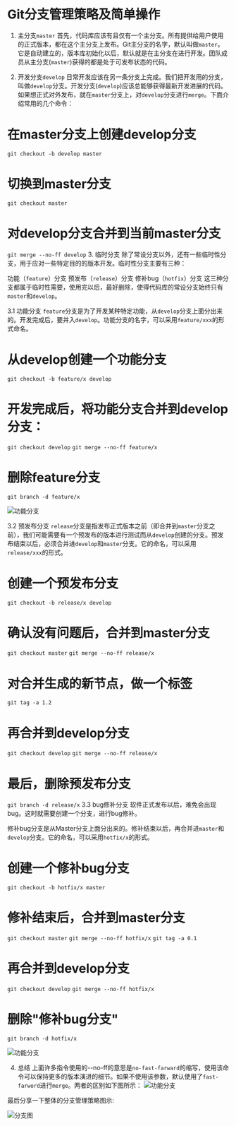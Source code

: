 # Git分支管理策略及简单操作
1. 主分支`master`
首先，代码库应该有且仅有一个主分支。所有提供给用户使用的正式版本，都在这个主分支上发布。Git主分支的名字，默认叫做`master`。它是自动建立的，版本库初始化以后，默认就是在主分支在进行开发。团队成员从主分支(`master`)获得的都是处于可发布状态的代码。

2. 开发分支`develop`
日常开发应该在另一条分支上完成。我们把开发用的分支，叫做`develop`分支。开发分支(`develop`)应该总能够获得最新开发进展的代码。如果想正式对外发布，就在`master`分支上，对`develop`分支进行`merge`。下面介绍常用的几个命令：

# 在master分支上创建develop分支
`git checkout -b develop master`

# 切换到master分支
`git checkout master`

# 对develop分支合并到当前master分支
`git merge --no-ff develop`
3. 临时分支
除了常设分支以外，还有一些临时性分支，用于应对一些特定目的的版本开发。临时性分支主要有三种：

功能（`feature`）分支
预发布（`release`）分支
修补bug（`hotfix`）分支
这三种分支都属于临时性需要，使用完以后，最好删除，使得代码库的常设分支始终只有`master`和`develop`。

3.1 功能分支
`feature`分支是为了开发某种特定功能，从`develop`分支上面分出来的。开发完成后，要并入`develop`。功能分支的名字，可以采用`feature/xxx`的形式命名。

# 从develop创建一个功能分支
`git checkout -b feature/x develop`

# 开发完成后，将功能分支合并到develop分支：
`git checkout develop`
`git merge --no-ff feature/x`

# 删除feature分支
`git branch -d feature/x`

![功能分支](./image/1.jpg "功能分支")

3.2 预发布分支
`release`分支是指发布正式版本之前（即合并到`master`分支之前），我们可能需要有一个预发布的版本进行测试而从`develop`创建的分支。预发布结束以后，必须合并进`develop`和`master`分支。它的命名，可以采用`release/xxx`的形式。

# 创建一个预发布分支
`git checkout -b release/x develop`

# 确认没有问题后，合并到master分支
`git checkout master`
`git merge --no-ff release/x`

# 对合并生成的新节点，做一个标签
`git tag -a 1.2`

# 再合并到develop分支
`git checkout develop`
`git merge --no-ff release/x`

# 最后，删除预发布分支
`git branch -d release/x`
3.3 bug修补分支
软件正式发布以后，难免会出现bug。这时就需要创建一个分支，进行bug修补。

修补bug分支是从Master分支上面分出来的。修补结束以后，再合并进`master`和`develop`分支。它的命名，可以采用`hotfix/x`的形式。

# 创建一个修补bug分支
`git checkout -b hotfix/x master`

# 修补结束后，合并到master分支
`git checkout master`
`git merge --no-ff hotfix/x`
`git tag -a 0.1`

# 再合并到develop分支
`git checkout develop`
`git merge --no-ff hotfix/x`

# 删除"修补bug分支"
`git branch -d hotfix/x`

![功能分支](./image/4.jpg "功能分支")

4. 总结
上面许多指令使用的--no-ff的意思是`no-fast-farward`的缩写，使用该命令可以保持更多的版本演进的细节。如果不使用该参数，默认使用了`fast-farword`进行`merge`。两者的区别如下图所示：
![功能分支](./image/3.png "功能分支")

最后分享一下整体的分支管理策略图示:

![分支图](./image/2.jpg "分支图")
